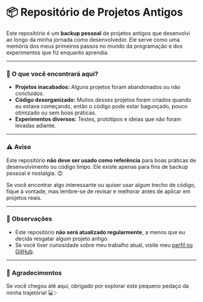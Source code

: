 # 📦 Repositório de Projetos Antigos

Este repositório é um **backup pessoal** de projetos antigos que desenvolvi ao longo da minha jornada como desenvolvedor. Ele serve como uma memória dos meus primeiros passos no mundo da programação e dos experimentos que fiz enquanto aprendia.

---

### 🚧 O que você encontrará aqui?

- **Projetos inacabados:** Alguns projetos foram abandonados ou não concluídos.
- **Código desorganizado:** Muitos desses projetos foram criados quando eu estava começando, então o código pode estar bagunçado, pouco otimizado ou sem boas práticas.
- **Experimentos diversos:** Testes, protótipos e ideias que não foram levadas adiante.

---

### ⚠️ Aviso

Este repositório **não deve ser usado como referência** para boas práticas de desenvolvimento ou código limpo. Ele existe apenas para fins de backup pessoal e nostalgia. 😊

Se você encontrar algo interessante ou quiser usar algum trecho de código, fique à vontade, mas lembre-se de revisar e melhorar antes de aplicar em projetos reais.

---

### 📝 Observações

- Este repositório **não será atualizado regularmente**, a menos que eu decida resgatar algum projeto antigo.
- Se você tiver curiosidade sobre meu trabalho atual, visite meu [perfil no GitHub](https://github.com/paulopbi).

---

### 🙌 Agradecimentos

Se você chegou até aqui, obrigado por explorar este pequeno pedaço da minha trajetória! 💻✨
